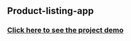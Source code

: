 ## Product-listing-app
### [Click here to see the project demo](https://lovely-fenglisu-1c23fd.netlify.app/)
